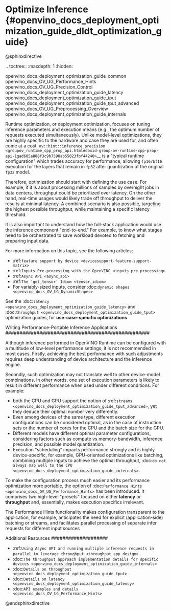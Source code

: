 # Optimize Inference {#openvino_docs_deployment_optimization_guide_dldt_optimization_guide}

@sphinxdirective

.. toctree::
   :maxdepth: 1
   :hidden:

   openvino_docs_deployment_optimization_guide_common
   openvino_docs_OV_UG_Performance_Hints
   openvino_docs_OV_UG_Precision_Control
   openvino_docs_deployment_optimization_guide_latency
   openvino_docs_deployment_optimization_guide_tput
   openvino_docs_deployment_optimization_guide_tput_advanced
   openvino_docs_OV_UG_Preprocessing_Overview
   openvino_docs_deployment_optimization_guide_internals


Runtime optimization, or deployment optimization, focuses on tuning inference parameters and execution means (e.g., the optimum number of requests executed simultaneously). Unlike model-level optimizations, they are highly specific to the hardware and case they are used for, and often come at a cost.
`ov::hint::inference_precision <groupov_runtime_cpp_prop_api.html#doxid-group-ov-runtime-cpp-prop-api-1gad605a888f3c9b7598ab55023fbf44240>`__ is a "typical runtime configuration" which trades accuracy for performance, allowing ``fp16/bf16`` execution for the layers that remain in ``fp32`` after quantization of the original ``fp32`` model.

Therefore, optimization should start with defining the use case. For example, if it is about processing millions of samples by overnight jobs in data centers, throughput could be prioritized over latency. On the other hand, real-time usages would likely trade off throughput to deliver the results at minimal latency. A combined scenario is also possible, targeting the highest possible throughput, while maintaining a specific latency threshold.

It is also important to understand how the full-stack application would use the inference component "end-to-end." For example, to know what stages need to be orchestrated to save workload devoted to fetching and preparing input data.

For more information on this topic, see the following articles:

* :ref:`feature support by device <devicesupport-feature-support-matrix>`
* :ref:`Inputs Pre-processing with the OpenVINO <inputs_pre_processing>`
* :ref:`Async API <async_api>`
* :ref:`The 'get_tensor' Idiom <tensor_idiom>`
* For variably-sized inputs, consider :doc:`dynamic shapes <openvino_docs_OV_UG_DynamicShapes>`


See the :doc:`latency <openvino_docs_deployment_optimization_guide_latency>` and :doc:`throughput <openvino_docs_deployment_optimization_guide_tput>` optimization guides, for **use-case-specific optimizations**

Writing Performance-Portable Inference Applications
###################################################

Although inference performed in OpenVINO Runtime can be configured with a multitude of low-level performance settings, it is not recommended in most cases. Firstly, achieving the best performance with such adjustments requires deep understanding of device architecture and the inference engine.


Secondly, such optimization may not translate well to other device-model combinations. In other words, one set of execution parameters is likely to result in different performance when used under different conditions. For example:

* both the CPU and GPU support the notion of :ref:`streams <openvino_docs_deployment_optimization_guide_tput_advanced>`, yet they deduce their optimal number very differently.
* Even among devices of the same type, different execution configurations can be considered optimal, as in the case of instruction sets or the number of cores for the CPU and the batch size for the GPU.
* Different models have different optimal parameter configurations, considering factors such as compute vs memory-bandwidth, inference precision, and possible model quantization.
* Execution "scheduling" impacts performance strongly and is highly device-specific, for example, GPU-oriented optimizations like batching, combining multiple inputs to achieve the optimal throughput, :doc:`do not always map well to the CPU <openvino_docs_deployment_optimization_guide_internals>`.


To make the configuration process much easier and its performance optimization more portable, the option of :doc:`Performance Hints <openvino_docs_OV_UG_Performance_Hints>` has been introduced. It comprises two high-level "presets" focused on either **latency** or **throughput** and, essentially, makes execution specifics irrelevant.

The Performance Hints functionality makes configuration transparent to the application, for example, anticipates the need for explicit (application-side) batching or streams, and facilitates parallel processing of separate infer requests for different input sources


Additional Resources
####################

* :ref:`Using Async API and running multiple inference requests in parallel to leverage throughput <throughput_app_design>`.
* :doc:`The throughput approach implementation details for specific devices <openvino_docs_deployment_optimization_guide_internals>`
* :doc:`Details on throughput <openvino_docs_deployment_optimization_guide_tput>`
* :doc:`Details on latency <openvino_docs_deployment_optimization_guide_latency>`
* :doc:`API examples and details <openvino_docs_OV_UG_Performance_Hints>`

@endsphinxdirective
